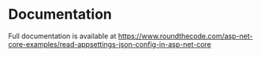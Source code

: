 # Documentation

Full documentation is available at https://www.roundthecode.com/asp-net-core-examples/read-appsettings-json-config-in-asp-net-core
